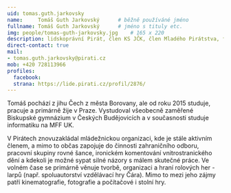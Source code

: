```yaml
---
uid: tomas.guth.jarkovsky
name:     Tomáš Guth Jarkovský  	# běžně používáné jméno
fullname: Tomáš Guth Jarkovský  	# jméno s tituly etc.
img: people/tomas-guth-jarkovsky.jpg    # 165 x 220
description: lidskoprávní Pirát, člen KS JČK, člen Mladého Pirátstva, feminista
direct-contact: true
mail:
- tomas.guth.jarkovsky@pirati.cz
mob: +420 728113966
profiles:
  facebook:
  strana: https://lide.pirati.cz/profil/2876/
---
```


Tomáš pochází z jihu Čech z města Borovany, ale od roku 2015 studuje, pracuje a primárně žije v Praze. 
Vystudoval všeobecně zaměřené Biskupské gymnázium v Českých Budějovicích a v současnosti studuje informatiku na MFF UK.

V Pirátech znovuzakládal mládežnickou organizaci, kde je stále aktivním členem, a mimo to občas zapojuje do činnosti zahraničního odboru, pracovní skupiny rovné šance, ironickém komentování vnitrostranického dění a kdekoli je možné sypat silné názory s málem skutečné práce.
Ve volném čase se primárně věnuje tvorbě, organizaci a hraní rolových her - larpů (např. spoluautorství vzdělávací hry Čára). Mimo to mezi jeho zájmy patří kinematografie, fotografie a počítačové i stolní hry.

